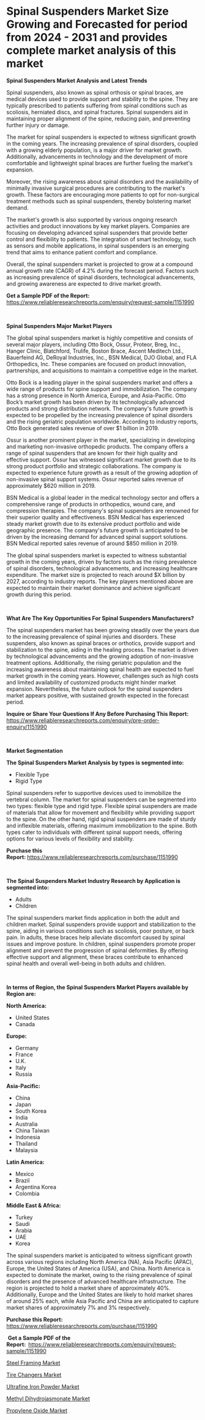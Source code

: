 <p><h1>Spinal Suspenders Market Size Growing and Forecasted for period from 2024 - 2031 and provides complete market analysis of this market</h1></p><p><strong>Spinal Suspenders Market Analysis and Latest Trends</strong></p>
<p><p>Spinal suspenders, also known as spinal orthosis or spinal braces, are medical devices used to provide support and stability to the spine. They are typically prescribed to patients suffering from spinal conditions such as scoliosis, herniated discs, and spinal fractures. Spinal suspenders aid in maintaining proper alignment of the spine, reducing pain, and preventing further injury or damage.</p><p>The market for spinal suspenders is expected to witness significant growth in the coming years. The increasing prevalence of spinal disorders, coupled with a growing elderly population, is a major driver for market growth. Additionally, advancements in technology and the development of more comfortable and lightweight spinal braces are further fueling the market's expansion.</p><p>Moreover, the rising awareness about spinal disorders and the availability of minimally invasive surgical procedures are contributing to the market's growth. These factors are encouraging more patients to opt for non-surgical treatment methods such as spinal suspenders, thereby bolstering market demand.</p><p>The market's growth is also supported by various ongoing research activities and product innovations by key market players. Companies are focusing on developing advanced spinal suspenders that provide better control and flexibility to patients. The integration of smart technology, such as sensors and mobile applications, in spinal suspenders is an emerging trend that aims to enhance patient comfort and compliance.</p><p>Overall, the spinal suspenders market is projected to grow at a compound annual growth rate (CAGR) of 4.2% during the forecast period. Factors such as increasing prevalence of spinal disorders, technological advancements, and growing awareness are expected to drive market growth.</p></p>
<p><strong>Get a Sample PDF of the Report:&nbsp;</strong> <a href="https://www.reliableresearchreports.com/enquiry/request-sample/1151990">https://www.reliableresearchreports.com/enquiry/request-sample/1151990</a></p>
<p>&nbsp;</p>
<p><strong>Spinal Suspenders Major Market Players</strong></p>
<p><p>The global spinal suspenders market is highly competitive and consists of several major players, including Otto Bock, Ossur, Proteor, Breg, Inc., Hanger Clinic, Blatchford, Trulife, Boston Brace, Ascent Meditech Ltd., Bauerfeind AG, DeRoyal Industries, Inc., BSN Medical, DJO Global, and FLA Orthopedics, Inc. These companies are focused on product innovation, partnerships, and acquisitions to maintain a competitive edge in the market.</p><p>Otto Bock is a leading player in the spinal suspenders market and offers a wide range of products for spine support and immobilization. The company has a strong presence in North America, Europe, and Asia-Pacific. Otto Bock’s market growth has been driven by its technologically advanced products and strong distribution network. The company's future growth is expected to be propelled by the increasing prevalence of spinal disorders and the rising geriatric population worldwide. According to industry reports, Otto Bock generated sales revenue of over $1 billion in 2019.</p><p>Ossur is another prominent player in the market, specializing in developing and marketing non-invasive orthopedic products. The company offers a range of spinal suspenders that are known for their high quality and effective support. Ossur has witnessed significant market growth due to its strong product portfolio and strategic collaborations. The company is expected to experience future growth as a result of the growing adoption of non-invasive spinal support systems. Ossur reported sales revenue of approximately $620 million in 2019.</p><p>BSN Medical is a global leader in the medical technology sector and offers a comprehensive range of products in orthopedics, wound care, and compression therapies. The company's spinal suspenders are renowned for their superior quality and effectiveness. BSN Medical has experienced steady market growth due to its extensive product portfolio and wide geographic presence. The company's future growth is anticipated to be driven by the increasing demand for advanced spinal support solutions. BSN Medical reported sales revenue of around $850 million in 2019.</p><p>The global spinal suspenders market is expected to witness substantial growth in the coming years, driven by factors such as the rising prevalence of spinal disorders, technological advancements, and increasing healthcare expenditure. The market size is projected to reach around $X billion by 2027, according to industry reports. The key players mentioned above are expected to maintain their market dominance and achieve significant growth during this period.</p></p>
<p>&nbsp;</p>
<p><strong>What Are The Key Opportunities For Spinal Suspenders Manufacturers?</strong></p>
<p><p>The spinal suspenders market has been growing steadily over the years due to the increasing prevalence of spinal injuries and disorders. These suspenders, also known as spinal braces or orthotics, provide support and stabilization to the spine, aiding in the healing process. The market is driven by technological advancements and the growing adoption of non-invasive treatment options. Additionally, the rising geriatric population and the increasing awareness about maintaining spinal health are expected to fuel market growth in the coming years. However, challenges such as high costs and limited availability of customized products might hinder market expansion. Nevertheless, the future outlook for the spinal suspenders market appears positive, with sustained growth expected in the forecast period.</p></p>
<p><strong>Inquire or Share Your Questions If Any Before Purchasing This Report:</strong> <a href="https://www.reliableresearchreports.com/enquiry/pre-order-enquiry/1151990">https://www.reliableresearchreports.com/enquiry/pre-order-enquiry/1151990</a></p>
<p>&nbsp;</p>
<p><strong>Market Segmentation</strong></p>
<p><strong>The Spinal Suspenders Market Analysis by types is segmented into:</strong></p>
<p><ul><li>Flexible Type</li><li>Rigid Type</li></ul></p>
<p><p>Spinal suspenders refer to supportive devices used to immobilize the vertebral column. The market for spinal suspenders can be segmented into two types: flexible type and rigid type. Flexible spinal suspenders are made of materials that allow for movement and flexibility while providing support to the spine. On the other hand, rigid spinal suspenders are made of sturdy and inflexible materials, offering maximum immobilization to the spine. Both types cater to individuals with different spinal support needs, offering options for various levels of flexibility and stability.</p></p>
<p><strong>Purchase this Report:&nbsp;</strong><a href="https://www.reliableresearchreports.com/purchase/1151990">https://www.reliableresearchreports.com/purchase/1151990</a></p>
<p>&nbsp;</p>
<p><strong>The Spinal Suspenders Market Industry Research by Application is segmented into:</strong></p>
<p><ul><li>Adults</li><li>Children</li></ul></p>
<p><p>The spinal suspenders market finds application in both the adult and children market. Spinal suspenders provide support and stabilization to the spine, aiding in various conditions such as scoliosis, poor posture, or back pain. In adults, these braces help alleviate discomfort caused by spinal issues and improve posture. In children, spinal suspenders promote proper alignment and prevent the progression of spinal deformities. By offering effective support and alignment, these braces contribute to enhanced spinal health and overall well-being in both adults and children.</p></p>
<p>&nbsp;</p>
<p><strong>In terms of Region, the Spinal Suspenders Market Players available by Region are:</strong></p>
<p>
    <p> <strong> North America: </strong>
        <ul>
            <li>United States</li>
            <li>Canada</li>
        </ul>
        </p> 
    <p> <strong> Europe: </strong>
        <ul>
            <li>Germany</li>
            <li>France</li>
            <li>U.K.</li>
            <li>Italy</li>
            <li>Russia</li>
        </ul>
        </p> 
    <p> <strong> Asia-Pacific: </strong>
        <ul>
            <li>China</li>
            <li>Japan</li>
            <li>South Korea</li>
            <li>India</li>
            <li>Australia</li>
            <li>China Taiwan</li>
            <li>Indonesia</li>
            <li>Thailand</li>
            <li>Malaysia</li>
        </ul>
        </p> 
    <p> <strong> Latin America: </strong>
        <ul>
            <li>Mexico</li>
            <li>Brazil</li>
            <li>Argentina Korea</li>
            <li>Colombia</li>
        </ul>
        </p> 
    <p> <strong> Middle East & Africa: </strong>
        <ul>
            <li>Turkey</li>
            <li>Saudi</li>
            <li>Arabia</li>
            <li>UAE</li>
            <li>Korea</li>
        </ul>
    </p>
    </p>
<p><p>The spinal suspenders market is anticipated to witness significant growth across various regions including North America (NA), Asia Pacific (APAC), Europe, the United States of America (USA), and China. North America is expected to dominate the market, owing to the rising prevalence of spinal disorders and the presence of advanced healthcare infrastructure. The region is projected to hold a market share of approximately 40%. Additionally, Europe and the United States are likely to hold market shares of around 25% each, while Asia Pacific and China are anticipated to capture market shares of approximately 7% and 3% respectively.</p></p>
<p><strong>Purchase this Report: </strong><a href="https://www.reliableresearchreports.com/purchase/1151990">https://www.reliableresearchreports.com/purchase/1151990</a></p>
<p>&nbsp;<strong>Get a Sample PDF of the Report:&nbsp;&nbsp;</strong><a href="https://www.reliableresearchreports.com/enquiry/request-sample/1151990">https://www.reliableresearchreports.com/enquiry/request-sample/1151990</a></p>
<p><strong></strong></p>
<p><p><a href="https://medium.com/p/fbb4f1a9fa3e/edit">Steel Framing Market</a></p><p><a href="https://medium.com/@walterstanley64/tire-changers-market-competitive-analysis-market-trends-and-forecast-to-2031-f12ad7aad05e">Tire Changers Market</a></p><p><a href="https://medium.com/p/370d91aa3189/edit">Ultrafine Iron Powder Market</a></p><p><a href="https://medium.com/p/619b2dfda2c6/edit">Methyl Dihydrojasmonate Market</a></p><p><a href="https://medium.com/p/09d0625b805e/edit">Propylene Oxide Market</a></p></p>